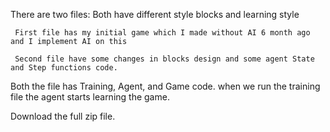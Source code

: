 There are two files: Both have different style blocks and learning style 

     First file has my initial game which I made without AI 6 month ago and I implement AI on this

     Second file have some changes in blocks design and some agent State and Step functions code. 

Both the file has Training, Agent, and Game code. 
when we run the training file the agent starts learning the game.

Download the full zip file.
